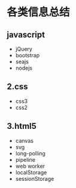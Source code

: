 # 各类信息总结
## javascript
* jQuery
* bootstrap
* seajs
* nodejs
## 2.css
* css3
* css2
## 3.html5
* canvas
* svg
* long-polling
* pipeline
* web worker
* localStorage
* sessionStorage

